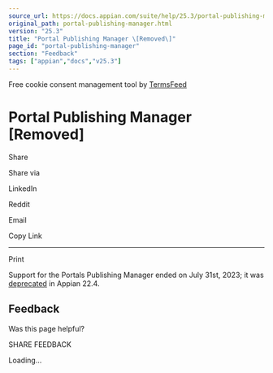 ```yaml
---
source_url: https://docs.appian.com/suite/help/25.3/portal-publishing-manager.html
original_path: portal-publishing-manager.html
version: "25.3"
title: "Portal Publishing Manager \[Removed\]"
page_id: "portal-publishing-manager"
section: "Feedback"
tags: ["appian","docs","v25.3"]
---
```



Free cookie consent management tool by [TermsFeed](https://www.termsfeed.com/)

# Portal Publishing Manager \[Removed\]

Share

Share via

LinkedIn

Reddit

Email

Copy Link

* * *

Print

Support for the Portals Publishing Manager ended on July 31st, 2023; it was [deprecated](Deprecated_Features.html) in Appian 22.4.

## Feedback

Was this page helpful?

SHARE FEEDBACK

Loading...